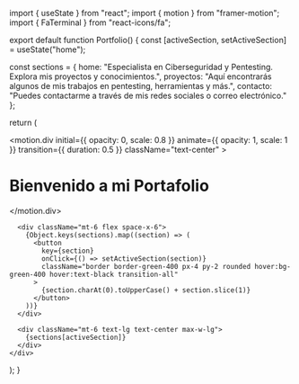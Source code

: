 import { useState } from "react";
import { motion } from "framer-motion";
import { FaTerminal } from "react-icons/fa";

export default function Portfolio() {
  const [activeSection, setActiveSection] = useState("home");

  const sections = {
    home: "Especialista en Ciberseguridad y Pentesting. Explora mis proyectos y conocimientos.",
    proyectos: "Aquí encontrarás algunos de mis trabajos en pentesting, herramientas y más.",
    contacto: "Puedes contactarme a través de mis redes sociales o correo electrónico."
  };

  return (
    <div className="bg-black text-green-400 min-h-screen flex flex-col items-center justify-center font-mono p-5">
      <motion.div
        initial={{ opacity: 0, scale: 0.8 }}
        animate={{ opacity: 1, scale: 1 }}
        transition={{ duration: 0.5 }}
        className="text-center"
      >
        <FaTerminal className="text-5xl mb-4" />
        <h1 className="text-4xl font-bold">Bienvenido a mi Portafolio</h1>
      </motion.div>
      
      <div className="mt-6 flex space-x-6">
        {Object.keys(sections).map((section) => (
          <button 
            key={section} 
            onClick={() => setActiveSection(section)}
            className="border border-green-400 px-4 py-2 rounded hover:bg-green-400 hover:text-black transition-all"
          >
            {section.charAt(0).toUpperCase() + section.slice(1)}
          </button>
        ))}
      </div>
      
      <div className="mt-6 text-lg text-center max-w-lg">
        {sections[activeSection]}
      </div>
    </div>
  );
}
